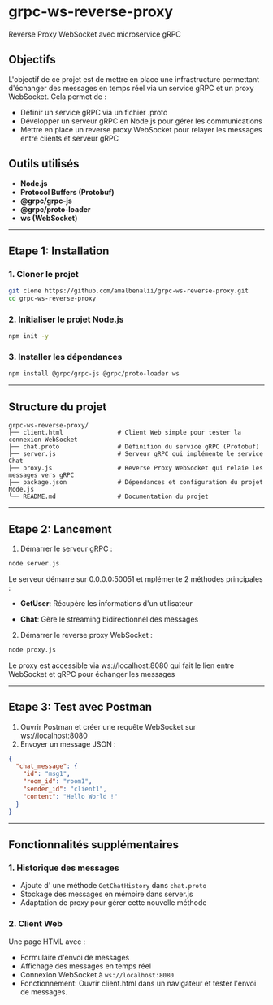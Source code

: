 # grpc-ws-reverse-proxy
Reverse Proxy WebSocket avec microservice gRPC

##  Objectifs
L'objectif de ce projet est de mettre en place une infrastructure permettant d'échanger des messages en temps réel via un service gRPC et un proxy WebSocket. Cela permet de :
-  Définir un service gRPC via un fichier .proto
-  Développer un serveur gRPC en Node.js pour gérer les communications
-  Mettre en place un reverse proxy WebSocket pour relayer les messages entre clients et serveur gRPC

## Outils utilisés
- **Node.js**
- **Protocol Buffers (Protobuf)**
- **@grpc/grpc-js**
- **@grpc/proto-loader**
- **ws (WebSocket)**

---

## Etape 1: Installation

### 1. Cloner le projet
```bash
git clone https://github.com/amalbenalii/grpc-ws-reverse-proxy.git
cd grpc-ws-reverse-proxy
```

###  2. Initialiser le projet Node.js
```bash
npm init -y

```

###  3. Installer les dépendances
```bash
npm install @grpc/grpc-js @grpc/proto-loader ws

```
---
##  Structure du projet
```
grpc-ws-reverse-proxy/
├── client.html               # Client Web simple pour tester la connexion WebSocket
├── chat.proto                # Définition du service gRPC (Protobuf)
├── server.js                 # Serveur gRPC qui implémente le service Chat
├── proxy.js                  # Reverse Proxy WebSocket qui relaie les messages vers gRPC
├── package.json              # Dépendances et configuration du projet Node.js
└── README.md                 # Documentation du projet

```
---
##  Etape 2: Lancement

1. Démarrer le serveur gRPC :
```bash
node server.js
```
Le serveur démarre sur 0.0.0.0:50051 et mplémente 2 méthodes principales :

- **GetUser**: Récupère les informations d'un utilisateur

- **Chat**: Gère le streaming bidirectionnel des messages


2. Démarrer le reverse proxy WebSocket :
```bash
node proxy.js
```
Le proxy est accessible via ws://localhost:8080 qui fait le lien entre WebSocket et gRPC pour échanger les messages

---

##  Etape 3: Test avec Postman

1. Ouvrir Postman et créer une requête WebSocket sur ws://localhost:8080
2. Envoyer un message JSON :
```json
{
  "chat_message": {
    "id": "msg1",
    "room_id": "room1",
    "sender_id": "client1",
    "content": "Hello World !"
  }
}
```

---

## Fonctionnalités supplémentaires

### 1. Historique des messages
- Ajoute d' une méthode `GetChatHistory` dans `chat.proto`
- Stockage des messages en mémoire dans server.js
- Adaptation de proxy pour gérer cette nouvelle méthode

### 2. Client Web 
Une page HTML avec :
- Formulaire d'envoi de messages
- Affichage des messages en temps réel
- Connexion WebSocket à `ws://localhost:8080`
- Fonctionnement: Ouvrir client.html dans un navigateur et tester l'envoi de messages.

